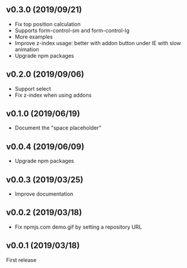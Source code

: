 ## v0.3.0 (2019/09/21)

- Fix top position calculation
- Supports form-control-sm and form-control-lg
- More examples
- Improve z-index usage: better with addon button under IE with slow animation
- Upgrade npm packages

## v0.2.0 (2019/09/06)

- Support select
- Fix z-index when using addons

## v0.1.0 (2019/06/19)

- Document the "space placeholder"

## v0.0.4 (2019/06/09)

- Upgrade npm packages

## v0.0.3 (2019/03/25)

- Improve documentation

## v0.0.2 (2019/03/18)

- Fix npmjs.com demo.gif by setting a repository URL

## v0.0.1 (2019/03/18)

First release
